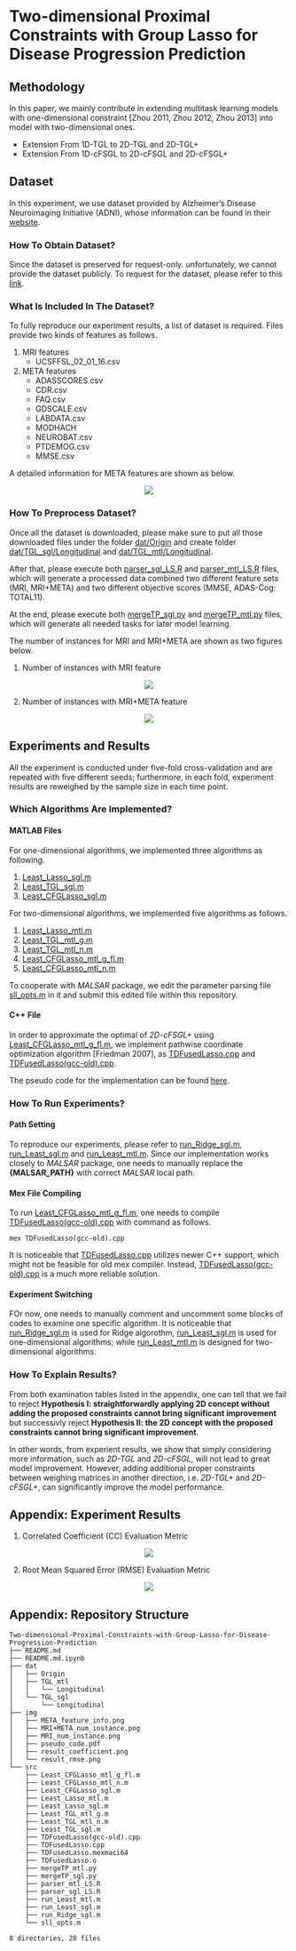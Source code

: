 # Two-dimensional Proximal Constraints with Group Lasso for Disease Progression Prediction

## Methodology
In this paper, we mainly contribute in extending multitask learning models with one-dimensional constraint [Zhou 2011, Zhou 2012, Zhou 2013] into model with two-dimensional ones.
- Extension From 1D-TGL to 2D-TGL and 2D-TGL+
- Extension From 1D-cFSGL to 2D-cFSGL and 2D-cFSGL+


## Dataset
In this experiment, we use dataset provided by Alzheimer’s Disease Neuroimaging Initiative (ADNI), whose information can be found in their [website](http://adni.loni.usc.edu/).


### How To Obtain Dataset?
Since the dataset is preserved for request-only. unfortunately, we cannot provide the dataset publicly. To request for the dataset, please refer to this [link](http://adni.loni.usc.edu/data-samples/access-data/).


### What Is Included In The Dataset?
To fully reproduce our experiment results, a list of dataset is required. Files provide two kinds of features as follows.
1. MRI features
    - UCSFFSL_02_01_16.csv
2. META features 
    - ADASSCORES.csv
    - CDR.csv
    - FAQ.csv
    - GDSCALE.csv
    - LABDATA.csv
    - MODHACH
    - NEUROBAT.csv
    - PTDEMOG.csv
    - MMSE.csv

A detailed information for META features are shown as below.
<p align="center">
  <img src="img/META_feature_info.png">
</p>


### How To Preprocess Dataset?
Once all the dataset is downloaded, please make sure to put all those downloaded files under the folder [dat/Origin](dat/Origin/) and create folder [dat/TGL_sgl/Longitudinal](dat/TGL_sgl/Longitudinal/) and [dat/TGL_mtl/Longitudinal](dat/TGL_mtl/Longitudinal/).

After that, please execute both [parser_sgl_LS.R](src/parser_sgl_LS.R) and [parser_mtl_LS.R](src/parser_mtl_LS.R) files, which will generate a processed data combined two different feature sets (MRI, MRI+META) and two different objective scores (MMSE, ADAS-Cog: TOTAL11).

At the end, please execute both [mergeTP_sgl.py](src/mergeTP_sgl.py) and [mergeTP_mtl.py](src/mergeTP_mtl.py) files, which will generate all needed tasks for later model learning.

The number of instances for MRI and MRI+META are shown as two figures below.

1. Number of instances with MRI feature
<p align="center">
  <img src="img/MRI_num_instance.png">
</p>

2. Number of instances with MRI+META feature
<p align="center">
  <img src="img/MRI+META_num_instance.png">
</p>


## Experiments and Results
All the experiment is conducted under five-fold cross-validation and are repeated with five different seeds; furthermore, in each fold, experiment results are reweighed by the sample size in each time point.

### Which Algorithms Are Implemented?

#### MATLAB Files
For one-dimensional algorithms, we implemented three algorithms as following.
1. [Least_Lasso_sgl.m](src/Least_Lasso_sgl.m)
2. [Least_TGL_sgl.m](src/Least_TGL_sgl.m)
3. [Least_CFGLasso_sgl.m](src/Least_CFGLasso_sgl.m)

For two-dimensional algorithms, we implemented five algorithms as follows.
1. [Least_Lasso_mtl.m](src/Least_Lasso_mtl.m)
2. [Least_TGL_mtl_g.m](src/Least_TGL_mtl_g.m)
3. [Least_TGL_mtl_n.m](src/Least_TGL_mtl_n.m)
4. [Least_CFGLasso_mtl_g_fl.m](src/Least_CFGLasso_mtl_g_fl.m)
5. [Least_CFGLasso_mtl_n.m](src/Least_CFGLasso_mtl_n.m)

To cooperate with *MALSAR* package, we edit the parameter parsing file [sll_opts.m](src/sll_opts.m) in it and submit this edited file within this repository.

#### C++ File
In order to approximate the optimal of *2D-cFSGL+* using [Least_CFGLasso_mtl_g_fl.m](src/Least_CFGLasso_mtl_g_fl.m), we implement pathwise coordinate optimization algorithm [Friedman 2007], as [TDFusedLasso.cpp](src/TDFusedLasso.cpp) and [TDFusedLasso(gcc-old).cpp](src/TDFusedLasso%28gcc-old%29.cpp).

The pseudo code for the implementation can be found [here](img/pseudo_code.pdf).


### How To Run Experiments?

#### Path Setting
To reproduce our experiments, please refer to [run_Ridge_sgl.m](src/run_Ridge_sgl.m), [run_Least_sgl.m](src/run_Least_sgl.m) and [run_Least_mtl.m](src/run_Least_mtl.m). Since our implementation works closely to *MALSAR* package, one needs to manually replace the **{MALSAR_PATH}** with correct *MALSAR* local path.

#### Mex File Compiling
To run [Least_CFGLasso_mtl_g_fl.m](src/Least_CFGLasso_mtl_g_fl.m), one needs to compile [TDFusedLasso(gcc-old).cpp](src/TDFusedLasso%28gcc-old%29.cpp) with command as follows.
```
mex TDFusedLasso(gcc-old).cpp
```
It is noticeable that [TDFusedLasso.cpp](src/TDFusedLasso.cpp) utilizes newer C++ support, which might not be feasible for old mex compiler. Instead, [TDFusedLasso(gcc-old).cpp](src/TDFusedLasso%28gcc-old%29.cpp) is a much more reliable solution.

#### Experiment Switching
FOr now, one needs to manually comment and uncomment some blocks of codes to examine one specific algorithm. It is noticeable that [run_Ridge_sgl.m](src/run_Ridge_sgl.m) is used for Ridge algorothm, [run_Least_sgl.m](src/run_Least_sgl.m) is used for one-dimensional algorithms; while [run_Least_mtl.m](src/run_Least_mtl.m) is designed for two-dimensional algorithms.


### How To Explain Results?
From both examination tables listed in the appendix, one can tell that we fail to reject **Hypothesis I: straightforwardly applying 2D concept without adding the proposed constraints cannot bring significant improvement** but successivly reject **Hypothesis II: the 2D concept with the proposed constraints cannot bring significant improvement**.

In other words, from experient results, we show that simply considering more information, such as *2D-TGL* and *2D-cFSGL*, will not lead to great model improvement. However, adding additional proper constraints between weighing matrices in another direction, i.e. *2D-TGL+* and *2D-cFSGL+*, can significantly improve the model performance.



## Appendix: Experiment Results
1. Correlated Coefficient (CC) Evaluation Metric
<p align="center">
  <img src="img/result_coefficient.png">
</p>

2. Root Mean Squared Error (RMSE) Evaluation Metric
<p align="center">
  <img src="img/result_rmse.png">
</p>



## Appendix: Repository Structure
```
Two-dimensional-Proximal-Constraints-with-Group-Lasso-for-Disease-Progression-Prediction
├── README.md
├── README.md.ipynb
├── dat
│   ├── Origin
│   ├── TGL_mtl
│   │   └── Longitudinal
│   └── TGL_sgl
│       └── Longitudinal
├── img
│   ├── META_feature_info.png
│   ├── MRI+META_num_instance.png
│   ├── MRI_num_instance.png
│   ├── pseudo_code.pdf
│   ├── result_coefficient.png
│   └── result_rmse.png
└── src
    ├── Least_CFGLasso_mtl_g_fl.m
    ├── Least_CFGLasso_mtl_n.m
    ├── Least_CFGLasso_sgl.m
    ├── Least_Lasso_mtl.m
    ├── Least_Lasso_sgl.m
    ├── Least_TGL_mtl_g.m
    ├── Least_TGL_mtl_n.m
    ├── Least_TGL_sgl.m
    ├── TDFusedLasso(gcc-old).cpp
    ├── TDFusedLasso.cpp
    ├── TDFusedLasso.mexmaci64
    ├── TDFusedLasso.o
    ├── mergeTP_mtl.py
    ├── mergeTP_sgl.py
    ├── parser_mtl_LS.R
    ├── parser_sgl_LS.R
    ├── run_Least_mtl.m
    ├── run_Least_sgl.m
    ├── run_Ridge_sgl.m
    └── sll_opts.m
    
8 directories, 28 files
```
